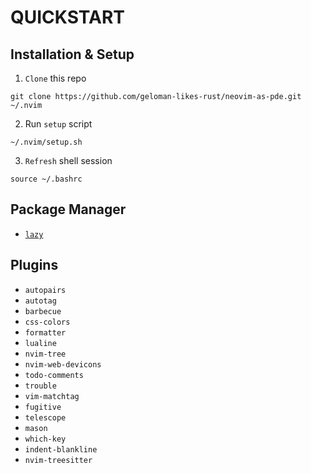 # QUICKSTART

## Installation & Setup


1. `Clone` this repo
```
git clone https://github.com/geloman-likes-rust/neovim-as-pde.git ~/.nvim
```

2. Run `setup` script
```
~/.nvim/setup.sh
```

3. `Refresh` shell session
```
source ~/.bashrc
```

## Package Manager
- [`lazy`](https://github.com/folke/lazy.nvim)

## Plugins

- `autopairs`
- `autotag`
- `barbecue`
- `css-colors`
- `formatter`
- `lualine`
- `nvim-tree`
- `nvim-web-devicons`
- `todo-comments`
- `trouble`
- `vim-matchtag`
- `fugitive`
- `telescope`
- `mason`
- `which-key`
- `indent-blankline`
- `nvim-treesitter`
